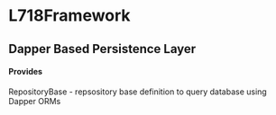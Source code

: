 # L718Framework
## Dapper Based Persistence Layer

#### Provides
RepositoryBase - repsository base definition to query database using Dapper ORMs
